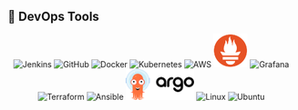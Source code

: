 ## 🔐 DevOps Tools

<p align="center">

  <!-- CI/CD -->
  <img src="https://cdn.jsdelivr.net/gh/devicons/devicon/icons/jenkins/jenkins-original.svg" width="60" alt="Jenkins"/>
  <img src="https://cdn.jsdelivr.net/gh/devicons/devicon/icons/github/github-original.svg" width="60" alt="GitHub"/>
  
  <!-- Containers & Orchestration -->
  <img src="https://cdn.jsdelivr.net/gh/devicons/devicon/icons/docker/docker-original.svg" width="60" alt="Docker"/>
  <img src="https://cdn.jsdelivr.net/gh/devicons/devicon/icons/kubernetes/kubernetes-plain.svg" width="60" alt="Kubernetes"/>

  <!-- Cloud -->
  <img src="https://cdn.worldvectorlogo.com/logos/aws-2.svg" width="60" alt="AWS"/>


  <!-- Monitoring -->
  <img src="https://raw.githubusercontent.com/cncf/artwork/main/projects/prometheus/icon/color/prometheus-icon-color.svg" width="60" alt="Prometheus"/>
  <img src="https://upload.wikimedia.org/wikipedia/commons/3/3b/Grafana_icon.svg" width="60" alt="Grafana"/>

  <!-- Infra as Code -->
  <img src="https://cdn.jsdelivr.net/gh/devicons/devicon/icons/terraform/terraform-original.svg" width="60" alt="Terraform"/>
  <img src="https://cdn.jsdelivr.net/gh/devicons/devicon/icons/ansible/ansible-original.svg" width="60" alt="Ansible"/>

  <!-- CD -->
  <img src="https://raw.githubusercontent.com/cncf/artwork/main/projects/argo/horizontal/color/argo-horizontal-color.png" width="120" alt="Argo CD"/>

  <!-- OS -->
  <img src="https://cdn.jsdelivr.net/gh/devicons/devicon/icons/linux/linux-original.svg" width="60" alt="Linux"/>
  <img src="https://cdn.jsdelivr.net/gh/devicons/devicon/icons/ubuntu/ubuntu-plain.svg" width="60" alt="Ubuntu"/>

</p>
